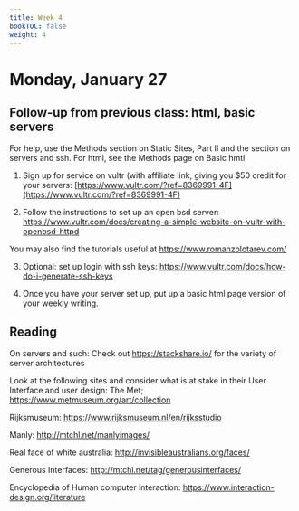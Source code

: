 ```yaml
---
title: Week 4
bookTOC: false
weight: 4
---
```


# Monday, January 27 

## Follow-up from previous class: html, basic servers 

For help, use the Methods section on Static Sites, Part II and the section on servers and
ssh. For html, see the Methods page on Basic hmtl.

1. Sign up for service on vultr (with affiliate link, giving you $50 credit for your servers: [https://www.vultr.com/?ref=8369991-4F](https://www.vultr.com/?ref=8369991-4F)

2. Follow the instructions to set up an open bsd server: https://www.vultr.com/docs/creating-a-simple-website-on-vultr-with-openbsd-httpd

You may also find the tutorials useful at https://www.romanzolotarev.com/

3. Optional: set up login with ssh keys:
https://www.vultr.com/docs/how-do-i-generate-ssh-keys

4. Once you have your server set up, put up a basic html page version of your weekly writing.

## Reading

On servers and such: Check out https://stackshare.io/ for the variety of server architectures

Look at the following sites and consider what is at stake in their User Interface and user design:
The Met; https://www.metmuseum.org/art/collection 

Rijksmuseum: https://www.rijksmuseum.nl/en/rijksstudio

Manly: http://mtchl.net/manlyimages/ 

Real face of white australia: http://invisibleaustralians.org/faces/ 

 Generous Interfaces: http://mtchl.net/tag/generousinterfaces/ 

Encyclopedia of Human computer interaction: https://www.interaction-design.org/literature 

